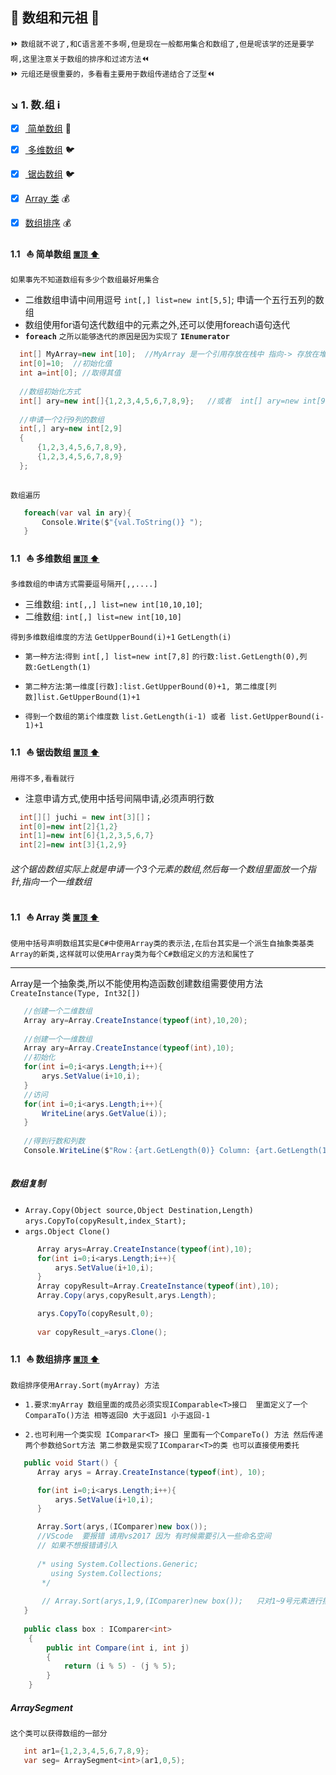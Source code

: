 <a id="top">:checkered_flag: </a>数组和元祖 :bus:
----
:fast_forward: `数组就不说了,和C语言差不多啊,但是现在一般都用集合和数组了,但是呢该学的还是要学啊,这里注意关于数组的排序和过滤方法`:rewind:  
:fast_forward: `元组还是很重要的，多看看主要用于数组传递结合了泛型`:rewind:
### :arrow_lower_right: 1. 数.组 :information_source:
   - [x] <a href="#SampleArray"> 简单数组</a> :minibus:
   
   - [x] <a href="#DuoWeiArray"> 多维数组</a> :bird:
   
   - [x] <a href="#JuChiArray"> 锯齿数组</a> :bird:
   
   - [x] <a href="#ArrayArray">Array 类</a> :moneybag:
   
   - [x] <a href="#ArraySort">数组排序</a> :moneybag:

#### <a id="SampleArray">1.1&nbsp;&nbsp; :sailboat: 简单数组</a> <a href="#top"> `置顶` :arrow_up:</a>
`如果事先不知道数组有多少个数组最好用集合`
* 二维数组申请中间用逗号 `int[,] list=new int[5,5]`; 申请一个五行五列的数组
* 数组使用for语句迭代数组中的元素之外,还可以使用foreach语句迭代
* **`foreach`** `之所以能够迭代的原因是因为实现了` **`IEnumerator`**
```C#
  int[] MyArray=new int[10];  //MyArray 是一个引用存放在栈中 指向-> 存放在堆中的数组数据
  int[0]=10;  //初始化值
  int a=int[0]; //取得其值
  
  //数组初始化方式
  int[] ary=new int[]{1,2,3,4,5,6,7,8,9};   //或者  int[] ary=new int[9]{1,2,3,4,5,6,7,8,9}; 都可以
  
  //申请一个2行9列的数组
  int[,] ary=new int[2,9]
  {
      {1,2,3,4,5,6,7,8,9},
      {1,2,3,4,5,6,7,8,9}
  };
 
``` 
`数组遍历`
```C#   
   foreach(var val in ary){
       Console.Write($"{val.ToString()} ");
   }
```
#### <a id="DuoWeiArray">1.1&nbsp;&nbsp; :sailboat: 多维数组</a> <a href="#top"> `置顶` :arrow_up:</a>

`多维数组的申请方式需要逗号隔开[,,....]`
* 三维数组: `int[,,] list=new int[10,10,10]`;
* 二维数组: `int[,] list=new int[10,10]`

`得到多维数组维度的方法` `GetUpperBound(i)+1`  `GetLength(i)`

 * `第一种方法`:`得到` `int[,] list=new int[7,8]` `的行数:list.GetLength(0),列数:GetLength(1)` 
 
 * `第二种方法`:`第一维度[行数]:list.GetUpperBound(0)+1, 第二维度[列数]list.GetUpperBound(1)+1`
 
 * `得到一个数组的第i个维度数` `list.GetLength(i-1) 或者 list.GetUpperBound(i-1)+1`

#### <a id="JuChiArray">1.1&nbsp;&nbsp; :sailboat: 锯齿数组</a> <a href="#top"> `置顶` :arrow_up:</a>
`用得不多,看看就行`
* 注意申请方式,使用中括号间隔申请,必须声明行数
```C#
  int[][] juchi = new int[3][]；
  int[0]=new int[2]{1,2}
  int[1]=new int[6]{1,2,3,5,6,7}
  int[2]=new int[3]{1,2,9}
```
###### 这个锯齿数组实际上就是申请一个3个元素的数组,然后每一个数组里面放一个指针,指向一个一维数组

#### <a id="ArrayArray">1.1&nbsp;&nbsp; :sailboat: Array 类</a> <a href="#top"> `置顶` :arrow_up:</a>
`使用中括号声明数组其实是C#中使用Array类的表示法,在后台其实是一个派生自抽象类基类Array的新类,这样就可以使用Array类为每个C#数组定义的方法和属性了`

---
Array是一个抽象类,所以不能使用构造函数创建数组需要使用方法 `	CreateInstance(Type, Int32[])`

```C#
   //创建一个二维数组
   Array ary=Array.CreateInstance(typeof(int),10,20);
   
   //创建一个一维数组
   Array ary=Array.CreateInstance(typeof(int),10);
   //初始化
   for(int i=0;i<arys.Length;i++){
       arys.SetValue(i+10,i);
   }
   //访问
   for(int i=0;i<arys.Length;i++){
       WriteLine(arys.GetValue(i));
   }
   
   //得到行数和列数
   Console.WriteLine($"Row：{art.GetLength(0)} Column: {art.GetLength(1)}");
   
```
##### 数组复制
* `Array.Copy(Object source,Object Destination,Length)` `arys.CopyTo(copyResult,index_Start);`
* `args.Object Clone()`
```C#
      Array arys=Array.CreateInstance(typeof(int),10);    
      for(int i=0;i<arys.Length;i++){
          arys.SetValue(i+10,i);
      }
      Array copyResult=Array.CreateInstance(typeof(int),10);    
      Array.Copy(arys,copyResult,arys.Length);

      arys.CopyTo(copyResult,0);
      
      var copyResult_=arys.Clone();
```
#### <a id="ArraySort">1.1&nbsp;&nbsp; :sailboat: 数组排序</a> <a href="#top"> `置顶` :arrow_up:</a>
`数组排序使用Array.Sort(myArray) 方法 `

* `1.要求`:`myArray 数组里面的成员必须实现IComparable<T>接口  里面定义了一个 ComparaTo()方法 相等返回0 大于返回1 小于返回-1`

* `2.也可利用一个类实现 IComparar<T> 接口 里面有一个CompareTo() 方法 然后传递两个参数给Sort方法 第二参数是实现了IComparar<T>的类 也可以直接使用委托`

```C#
   public void Start() { 
      Array arys = Array.CreateInstance(typeof(int), 10);

      for(int i=0;i<arys.Length;i++){
          arys.SetValue(i+10,i);
      }

      Array.Sort(arys,(IComparer)new box());  
      //VScode  要报错 请用vs2017 因为 有时候需要引入一些命名空间
      // 如果不想报错请引入
      
      /* using System.Collections.Generic;
         using System.Collections;
       */
       
       // Array.Sort(arys,1,9,(IComparer)new box());   只对1~9号元素进行排序
   }
   
   public class box : IComparer<int>
    {
        public int Compare(int i, int j)
        {
            return (i % 5) - (j % 5);
        }
    }
```
##### ArraySegment<T>
`这个类可以获得数组的一部分`
 ```C#
    int ar1={1,2,3,4,5,6,7,8,9};
    var seg= ArraySegment<int>(ar1,0,5);
 ```
